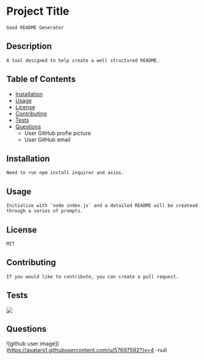 
# Project Title
    Good README Generator

## Description
    A tool designed to help create a well structured README.    

## Table of Contents
- [Installation](##-Installation)
- [Usage](##-Usage)
- [License](##-License)
- [Contributing](##-Contributing)
- [Tests](##-Tests)
- [Questions](##-Questions)
    *  User GitHub profie picture
    *  User GitHub email
    
## Installation
    Need to run npm install inquirer and axios.

## Usage
    Initialize with `node index.js` and a detailed README will be createad through a series of prompts.

## License
    MIT

## Contributing
    If you would like to contribute, you can create a pull request.

## Tests
![](./ReadME.gif)

## Questions
    
![github user image])(https://avatars1.githubusercontent.com/u/57697592?)v=4
-null
    
